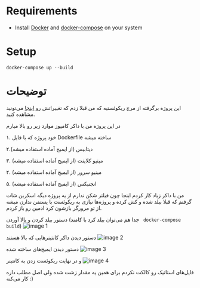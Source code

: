 # Requirements

* Install [Docker](https://docs.docker.com/engine/install/debian/)
  and [docker-compose](https://docs.docker.com/compose/install/) on your system


# Setup

```
docker-compose up --build
```

# توضیحات

این پروژه برگرفته از مرج ریکوئستیه که من قبلا زدم که تغییراتش رو [اینجا](https://github.com/MahtaFetrat/Time-Series-Analysis-Tool/pull/6/files) می‌تونید مشاهده کنید.

در این پروژه من با داکر کامپوز موارد زیر رو بالا میارم

۱. خود پروژه که با فایل Dockerfile ساخته میشه

۲.دیتابیس (از ایمیج آماده استفاده میشه)

۳. مینیو کلاینت (از ایمیج آماده استفاده میشه)

۴. مینیو سرور (از ایمیج آماده استفاده میشه)

۵. انجنیکس (از ایمیج آماده استفاده میشه)

من با داکر زیاد کار کردم اینجا چون فیلتر شکن ندارم از یه پروژه دیگه اسکرین شات گرفتم که قبلا بیلد شده و کش کرده و پروژه‌ها نیازی به ریکوئست با پستمن ندارن میشه از تو مرورگر بازشون کرد ادمین رو باز کردم.

دستور بیلد کردن و بالا آوردن (جدا هم می‌توان بیلد کرد با کامند ``` docker-compose build```)
![image 1](https://github.com/Broken37/docker/assets/25611438/0603ce67-5d58-4ab7-b102-5743da858b14)

دستور دیدن داکر کانتینر‌هایی که بالا هستند
![image 2](https://github.com/Broken37/docker/assets/25611438/b76c4ed4-f6b6-4987-a7a2-9deb727247e4)

دستور دیدن ایمیج‌های ساخته شده
![image 3](https://github.com/Broken37/docker/assets/25611438/3cceaf5a-82c9-4296-a98c-820129f5c0a3)

و در نهایت ریکوئست زدن به کانتینر
![image 4](https://github.com/Broken37/docker/assets/25611438/56ec909e-e9fc-467e-a0cd-ad7dd6f9c4d5)

فایل‌های استاتیک رو کالکت نکردم برای همین یه مقدار زشت شده ولی اصل مطلب داره کار می‌کنه :)
